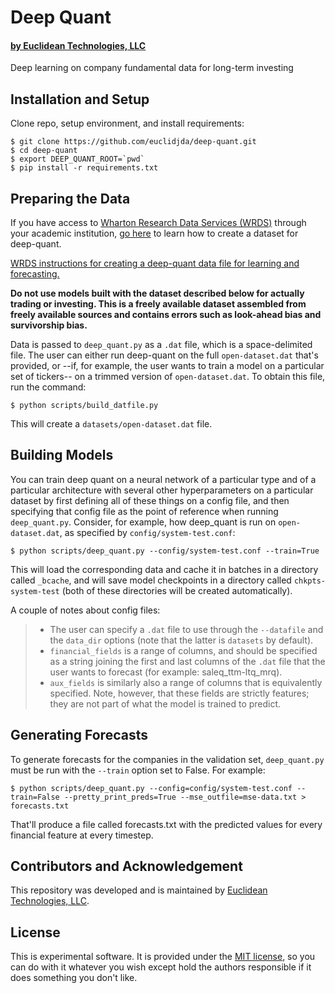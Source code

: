 # Deep Quant

#### [by Euclidean Technologies, LLC](http://www.euclidean.com)

Deep learning on company fundamental data for long-term investing

## Installation and Setup

Clone repo, setup environment, and install requirements:

```shell 
$ git clone https://github.com/euclidjda/deep-quant.git
$ cd deep-quant
$ export DEEP_QUANT_ROOT=`pwd`
$ pip install -r requirements.txt
```

## Preparing the Data

If you have access to 
[Wharton Research Data Services (WRDS)](https://wrds-web.wharton.upenn.edu/wrds/) 
through your academic institution, 
[go here](https://github.com/euclidjda/deep-quant/tree/master/scripts/WRDS)
to learn how to create a dataset for deep-quant.  

[WRDS instructions for creating a deep-quant data file for learning and forecasting.](https://github.com/euclidjda/deep-quant/tree/master/scripts/WRDS)

**Do not use models built with the dataset described below for actually trading 
or investing.
This is a freely available dataset assembled from freely available sources and
contains errors such as look-ahead bias and survivorship bias.**

Data is passed to `deep_quant.py` as a `.dat` file, which is a space-delimited
file. The user can either run deep-quant on the full `open-dataset.dat` that's
provided, or --if, for example, the user wants to train a model on a particular
set of tickers-- on a trimmed version of `open-dataset.dat`. To obtain this
file, run the command:

```shell
$ python scripts/build_datfile.py
```

This will create a `datasets/open-dataset.dat` file.

## Building Models
You can train deep quant on a neural network of a particular type and of a
particular architecture with several other hyperparameters on a particular
dataset by first defining all of these things on a config file, and then
specifying that config file as the point of reference when running
`deep_quant.py`. Consider, for example, how deep_quant is run on
`open-dataset.dat`, as specified by `config/system-test.conf`:

```shell
$ python scripts/deep_quant.py --config/system-test.conf --train=True
```

This will load the corresponding data and cache it in batches in a directory
called `_bcache`, and will save model checkpoints in a directory called
`chkpts-system-test` (both of these directories will be created automatically).

A couple of notes about config files:
> * The user can specify a `.dat` file to use through the `--datafile` and the
>   `data_dir` options (note that the latter is `datasets` by default).
> * `financial_fields` is a range of columns, and should be specified as a
>   string joining the first and last columns of the `.dat` file that the user
>   wants to forecast (for example: saleq_ttm-ltq_mrq).
> * `aux_fields` is similarly also a range of columns that is equivalently
>   specified. Note, however, that these fields are strictly features; they are
>   not part of what the model is trained to predict.

## Generating Forecasts
To generate forecasts for the companies in the validation set, `deep_quant.py`
must be run with the `--train` option set to False. For example:

```shell
$ python scripts/deep_quant.py --config=config/system-test.conf --train=False --pretty_print_preds=True --mse_outfile=mse-data.txt > forecasts.txt
```

That'll produce a file called forecasts.txt with the predicted values for every
financial feature at every timestep.

## Contributors and Acknowledgement

This repository was developed and is maintained by [Euclidean Technologies, LLC](http://www.euclidean.com/). 

## License 

This is experimental software. It is provided under the [MIT license][mit], so you can do with it whatever you wish except hold the authors responsible if it does something you don't like.

[mit]: http://www.opensource.org/licenses/mit-license.php



